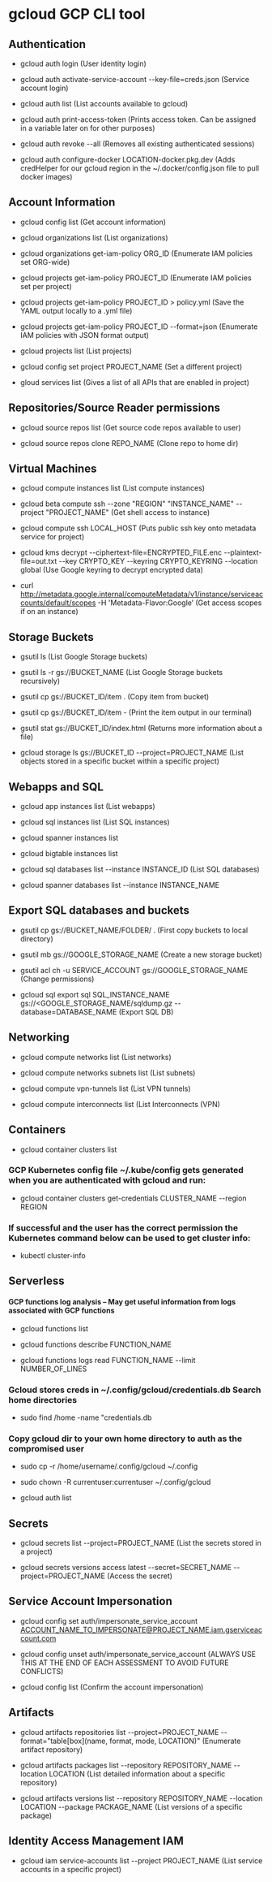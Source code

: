 # gcloud GCP CLI tool

## Authentication

 - gcloud auth login (User identity login)

 - gcloud auth activate-service-account --key-file=creds.json (Service account login)

 - gcloud auth list (List accounts available to gcloud)

 - gcloud auth print-access-token (Prints access token. Can be assigned in a variable later on for other purposes)

 - gcloud auth revoke --all (Removes all existing authenticated sessions)

 - gcloud auth configure-docker LOCATION-docker.pkg.dev (Adds credHelper for our gcloud region in the ~/.docker/config.json file to pull docker images)

## Account Information

 - gcloud config list (Get account information)

 - gcloud organizations list (List organizations)

 - gcloud organizations get-iam-policy ORG_ID (Enumerate IAM policies set ORG-wide)

 - gcloud projects get-iam-policy PROJECT_ID (Enumerate IAM policies set per project)

 - gcloud projects get-iam-policy PROJECT_ID > policy.yml (Save the YAML output locally to a .yml file)

 - gcloud projects get-iam-policy PROJECT_ID --format=json (Enumerate IAM policies with JSON format output)

 - gcloud projects list (List projects)

 - gcloud config set project PROJECT_NAME (Set a different project)

 - gloud services list (Gives a list of all APIs that are enabled in project)

## Repositories/Source Reader permissions

 - gcloud source repos list (Get source code repos available to user)

 - gcloud source repos clone REPO_NAME (Clone repo to home dir)

## Virtual Machines

 - gcloud compute instances list (List compute instances)

 - gcloud beta compute ssh --zone "REGION" "INSTANCE_NAME" --project "PROJECT_NAME" (Get shell access to instance)

 - gcloud compute ssh LOCAL_HOST (Puts public ssh key onto metadata service for project)

 - gcloud kms decrypt --ciphertext-file=ENCRYPTED_FILE.enc --plaintext-file=out.txt --key CRYPTO_KEY --keyring CRYPTO_KEYRING --location global (Use Google keyring to decrypt encrypted data)

 - curl http://metadata.google.internal/computeMetadata/v1/instance/serviceaccounts/default/scopes -H &#39;Metadata-Flavor:Google’ (Get access scopes if on an instance)

## Storage Buckets

 - gsutil ls (List Google Storage buckets)

 - gsutil ls -r gs://BUCKET_NAME (List Google Storage buckets recursively)

 - gsutil cp gs://BUCKET_ID/item . (Copy item from bucket)

 - gsutil cp gs://BUCKET_ID/item - (Print the item output in our terminal)

 - gsutil stat gs://BUCKET_ID/index.html (Returns more information about a file)

 - gcloud storage ls gs://BUCKET_ID --project=PROJECT_NAME (List objects stored in a specific bucket within a specific project)

## Webapps and SQL

 - gcloud app instances list (List webapps)

 - gcloud sql instances list (List SQL instances)

 - gcloud spanner instances list

 - gcloud bigtable instances list

 - gcloud sql databases list --instance INSTANCE_ID (List SQL databases)

 - gcloud spanner databases list --instance INSTANCE_NAME

## Export SQL databases and buckets

 - gsutil cp gs://BUCKET_NAME/FOLDER/ . (First copy buckets to local directory)

 - gsutil mb gs://GOOGLE_STORAGE_NAME (Create a new storage bucket)

 - gsutil acl ch -u SERVICE_ACCOUNT gs://GOOGLE_STORAGE_NAME (Change permissions)

 - gcloud sql export sql SQL_INSTANCE_NAME gs://<GOOGLE_STORAGE_NAME/sqldump.gz --database=DATABASE_NAME (Export SQL DB)

## Networking

 - gcloud compute networks list (List networks)

 - gcloud compute networks subnets list (List subnets)

 - gcloud compute vpn-tunnels list (List VPN tunnels)

 - gcloud compute interconnects list (List Interconnects (VPN)

## Containers

 - gcloud container clusters list

### GCP Kubernetes config file ~/.kube/config gets generated when you are authenticated with gcloud and run:

 - gcloud container clusters get-credentials CLUSTER_NAME --region REGION

### If successful and the user has the correct permission the Kubernetes command below can be used to get cluster info:

 - kubectl cluster-info

## Serverless

#### GCP functions log analysis – May get useful information from logs associated with GCP functions

 - gcloud functions list

 - gcloud functions describe FUNCTION_NAME

 - gcloud functions logs read FUNCTION_NAME --limit NUMBER_OF_LINES

### Gcloud stores creds in ~/.config/gcloud/credentials.db Search home directories

 - sudo find /home -name "credentials.db

### Copy gcloud dir to your own home directory to auth as the compromised user

 - sudo cp -r /home/username/.config/gcloud ~/.config

 - sudo chown -R currentuser:currentuser ~/.config/gcloud

 - gcloud auth list

## Secrets

 - gcloud secrets list --project=PROJECT_NAME (List the secrets stored in a project)

 - gcloud secrets versions access latest --secret=SECRET_NAME --project=PROJECT_NAME (Access the secret)

## Service Account Impersonation

 - gcloud config set auth/impersonate_service_account ACCOUNT_NAME_TO_IMPERSONATE@PROJECT_NAME.iam.gserviceaccount.com

 - gcloud config unset auth/impersonate_service_account (ALWAYS USE THIS AT THE END OF EACH ASSESSMENT TO AVOID FUTURE CONFLICTS)

 - gcloud config list (Confirm the account impersonation)

## Artifacts

 - gcloud artifacts repositories list --project=PROJECT_NAME --format="table[box](name, format, mode, LOCATION)" (Enumerate artifact repository)

 - gcloud artifacts packages list --repository REPOSITORY_NAME --location LOCATION (List detailed information about a specific repository)
 
 - gcloud artifacts versions list --repository REPOSITORY_NAME --location LOCATION --package PACKAGE_NAME (List versions of a specific package)

## Identity Access Management IAM

 - gcloud iam service-accounts list --project PROJECT_NAME (List service accounts in a specific project)


